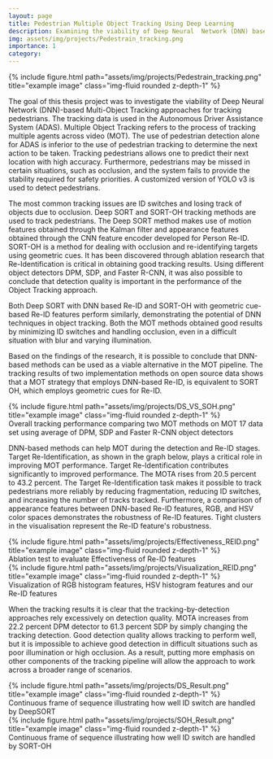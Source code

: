 ```yaml
---
layout: page
title: Pedestrian Multiple Object Tracking Using Deep Learning
description: Examining the viability of Deep Neural  Network (DNN) based Multi-Object Tracking approaches for tracking pedestrians.
img: assets/img/projects/Pedestrain_tracking.png
importance: 1
category:
---
```


<div class="row justify-content-sm-center">
    <div class="col-sm-8 mt-3 mt-md-0">
        {% include figure.html path="assets/img/projects/Pedestrain_tracking.png" title="example image" class="img-fluid rounded z-depth-1" %}
    </div>
</div>

The goal of this thesis project was to investigate the viability of Deep Neural Network (DNN)-based Multi-Object Tracking approaches for tracking pedestrians. The tracking data is used in the Autonomous Driver Assistance System (ADAS). Multiple Object Tracking refers to the process of tracking multiple agents across video (MOT). The use of pedestrian detection alone for ADAS is inferior to the use of pedestrian tracking to determine the next action to be taken. Tracking pedestrians allows one to predict their next location with high accuracy. Furthermore, pedestrians may be missed in certain situations, such as occlusion, and the system fails to provide the stability required for safety priorities. A customized version of YOLO v3 is used to detect pedestrians.

The most common tracking issues are ID switches and losing track of objects due to occlusion. Deep SORT and SORT-OH tracking methods are used to track pedestrians. The Deep SORT method makes use of motion features obtained through the Kalman filter and appearance features obtained through the CNN feature encoder developed for Person Re-ID. SORT-OH is a method for dealing with occlusion and re-identifying targets using geometric cues. It has been discovered through ablation research that Re-Identification is critical in obtaining good tracking results. Using different object detectors DPM, SDP, and Faster R-CNN, it was also possible to conclude that detection quality is important in the performance of the Object Tracking approach.

Both Deep SORT with DNN based Re-ID and SORT-OH with geometric cue-based Re-ID features perform similarly, demonstrating the potential of DNN techniques in object tracking. Both the MOT methods obtained good results by  minimizing ID switches and handling occlusion, even in a difficult  situation with blur and varying illumination.

Based on the findings of the research, it is possible to conclude that DNN-based methods can be used as a viable alternative in the MOT pipeline. The tracking results of two implementation methods on open source data shows that a MOT strategy that employs DNN-based Re-ID, is equivalent to SORT OH, which employs geometric cues for Re-ID.

<div class="row justify-content-sm-center">
    <div class="col-sm-8 mt-3 mt-md-0">
        {% include figure.html path="assets/img/projects/DS_VS_SOH.png" title="example image" class="img-fluid rounded z-depth-1" %}
    </div>
</div>
<div class="caption">
  Overall tracking performance comparing two MOT methods on MOT 17 data set using average of DPM, SDP and Faster R-CNN object detectors
</div>

DNN-based methods can help MOT during the detection and Re-ID stages. Target Re-Identification, as shown in the graph below, plays a critical role in improving MOT performance. Target Re-Identification contributes significantly to improved performance. The MOTA rises from 20.5 percent to 43.2 percent. The Target Re-Identification task makes it possible to track pedestrians more reliably by reducing fragmentation, reducing ID switches, and increasing the number of tracks tracked. Furthermore, a comparison of appearance features between DNN-based Re-ID features, RGB, and HSV color spaces demonstrates the robustness of Re-ID features. Tight clusters in the visualisation represent the Re-ID feature's robustness.

<div class="row justify-content-sm-center">
    <div class="col-sm-8 mt-3 mt-md-0">
        {% include figure.html path="assets/img/projects/Effectiveness_REID.png" title="example image" class="img-fluid rounded z-depth-1" %}
    </div>
</div>
<div class="caption">
    Ablation test to evaluate Effectiveness of Re-ID features
</div>

<div class="row justify-content-sm-center">
    <div class="col-sm-8 mt-3 mt-md-0">
        {% include figure.html path="assets/img/projects/Visualization_REID.png" title="example image" class="img-fluid rounded z-depth-1" %}
    </div>
</div>
<div class="caption">
  Visualization of RGB histogram features, HSV histogram features
  and our Re-ID features
</div>

When the tracking results it is clear that the tracking-by-detection approaches rely excessively on detection quality. MOTA increases from 22.2 percent DPM detector to 61.3 percent SDP by simply changing the tracking detection. Good detection quality allows tracking to perform well, but it is impossible to achieve good detection in difficult situations such as poor illumination or high occlusion. As a result, putting more emphasis on other components of the tracking pipeline will allow the approach to work across a broader range of scenarios.

<div class="row justify-content-sm-center">
    <div class="col-sm-8 mt-3 mt-md-0">
        {% include figure.html path="assets/img/projects/DS_Result.png" title="example image" class="img-fluid rounded z-depth-1" %}
    </div>
</div>
<div class="caption">
  Continuous frame of sequence illustrating how well ID switch are
  handled by DeepSORT
</div>

<div class="row justify-content-sm-center">
    <div class="col-sm-8 mt-3 mt-md-0">
        {% include figure.html path="assets/img/projects/SOH_Result.png" title="example image" class="img-fluid rounded z-depth-1" %}
    </div>
</div>
<div class="caption">
  Continuous frame of sequence illustrating how well ID switch are
  handled by SORT-OH
</div>
